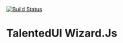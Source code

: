 [![Build Status](https://travis-ci.org/TalentedUI/Core.svg)](https://travis-ci.org/TalentedUI/Wizard)

# TalentedUI Wizard.Js
